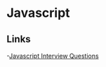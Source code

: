 # Javascript

## Links
-[Javascript Interview Questions](https://github.com/sudheerj/javascript-interview-questions)